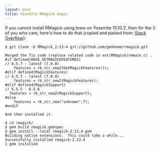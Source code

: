 ```yaml
---
layout: post
title: Yosemite RMagick magic 
---
```

If you cannot install RMagick using brew on Yosemite 10.10.2, then for the 3 of you who care, here's how to do that (copied and pasted from: [Stack Overflow](http://stackoverflow.com/questions/28247947/fail-to-install-rmagick-on-mac-10-9-5)):

    $ git clone -b RMagick_2-13-4 git://github.com/gemhome/rmagick.git
    
    Merged the fix code (replace related code in ext/RMagick/rmmain.c) .
    #if defined(HAVE_GETMAGICKFEATURES)
    // 6.5.7 - latest (7.0.0)
        features = rb_str_new2(GetMagickFeatures());
    #elif defined(MagickFeatures)
    // 6.5.7 - latest (7.0.0)
        features = rb_str_new2(MagickFeatures);
    #elif defined(MagickSupport)
    // 6.5.5 - 6.5.6
      features = rb_str_new2(MagickSupport);
    #else
        features = rb_str_new("unknown",7);
    #endif

    And then installed it.

    $ cd rmagick/
    $ gem build rmagick.gemspec
    $ gem install --local rmagick-2.13.4.gem
    Building native extensions.  This could take a while...
    Successfully installed rmagick-2.13.4
    1 gem installed

